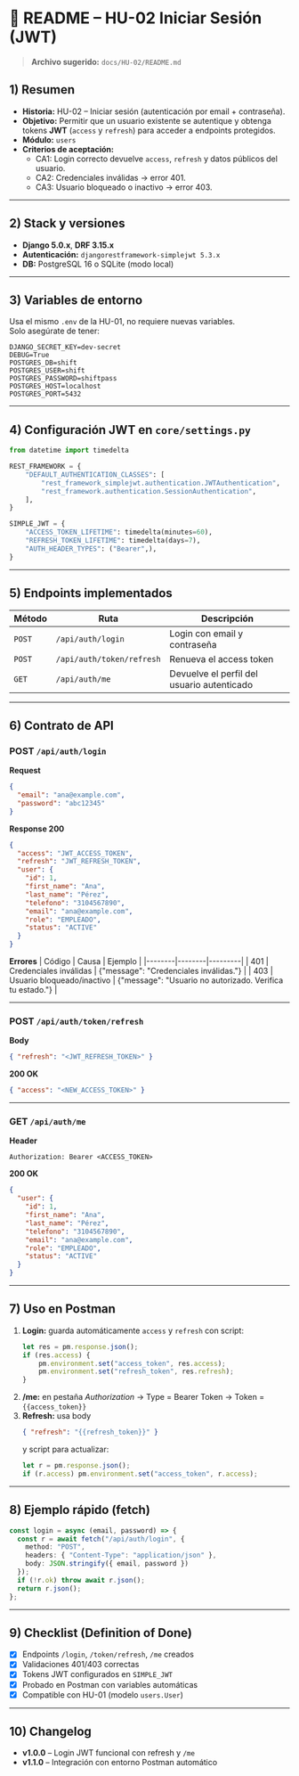 # 📘 README – HU-02 Iniciar Sesión (JWT)

> **Archivo sugerido:** `docs/HU-02/README.md`

## 1) Resumen
- **Historia:** HU-02 – Iniciar sesión (autenticación por email + contraseña).  
- **Objetivo:** Permitir que un usuario existente se autentique y obtenga tokens **JWT** (`access` y `refresh`) para acceder a endpoints protegidos.  
- **Módulo:** `users`  
- **Criterios de aceptación:**  
  - CA1: Login correcto devuelve `access`, `refresh` y datos públicos del usuario.  
  - CA2: Credenciales inválidas → error 401.  
  - CA3: Usuario bloqueado o inactivo → error 403.

---

## 2) Stack y versiones
- **Django 5.0.x**, **DRF 3.15.x**  
- **Autenticación:** `djangorestframework-simplejwt 5.3.x`  
- **DB:** PostgreSQL 16 o SQLite (modo local)

---

## 3) Variables de entorno
Usa el mismo `.env` de la HU-01, no requiere nuevas variables.  
Solo asegúrate de tener:
```env
DJANGO_SECRET_KEY=dev-secret
DEBUG=True
POSTGRES_DB=shift
POSTGRES_USER=shift
POSTGRES_PASSWORD=shiftpass
POSTGRES_HOST=localhost
POSTGRES_PORT=5432
```

---

## 4) Configuración JWT en `core/settings.py`
```python
from datetime import timedelta

REST_FRAMEWORK = {
    "DEFAULT_AUTHENTICATION_CLASSES": [
        "rest_framework_simplejwt.authentication.JWTAuthentication",
        "rest_framework.authentication.SessionAuthentication",
    ],
}

SIMPLE_JWT = {
    "ACCESS_TOKEN_LIFETIME": timedelta(minutes=60),
    "REFRESH_TOKEN_LIFETIME": timedelta(days=7),
    "AUTH_HEADER_TYPES": ("Bearer",),
}
```

---

## 5) Endpoints implementados
| Método | Ruta | Descripción |
|--------|------|-------------|
| `POST` | `/api/auth/login` | Login con email y contraseña |
| `POST` | `/api/auth/token/refresh` | Renueva el access token |
| `GET` | `/api/auth/me` | Devuelve el perfil del usuario autenticado |

---

## 6) Contrato de API

### POST `/api/auth/login`
**Request**
```json
{
  "email": "ana@example.com",
  "password": "abc12345"
}
```

**Response 200**
```json
{
  "access": "JWT_ACCESS_TOKEN",
  "refresh": "JWT_REFRESH_TOKEN",
  "user": {
    "id": 1,
    "first_name": "Ana",
    "last_name": "Pérez",
    "telefono": "3104567890",
    "email": "ana@example.com",
    "role": "EMPLEADO",
    "status": "ACTIVE"
  }
}
```

**Errores**
| Código | Causa | Ejemplo |
|--------|--------|---------|
| 401 | Credenciales inválidas | {"message": "Credenciales inválidas."} |
| 403 | Usuario bloqueado/inactivo | {"message": "Usuario no autorizado. Verifica tu estado."} |

---

### POST `/api/auth/token/refresh`
**Body**
```json
{ "refresh": "<JWT_REFRESH_TOKEN>" }
```
**200 OK**
```json
{ "access": "<NEW_ACCESS_TOKEN>" }
```

---

### GET `/api/auth/me`
**Header**
```
Authorization: Bearer <ACCESS_TOKEN>
```
**200 OK**
```json
{
  "user": {
    "id": 1,
    "first_name": "Ana",
    "last_name": "Pérez",
    "telefono": "3104567890",
    "email": "ana@example.com",
    "role": "EMPLEADO",
    "status": "ACTIVE"
  }
}
```

---

## 7) Uso en Postman
1. **Login:** guarda automáticamente `access` y `refresh` con script:
   ```js
   let res = pm.response.json();
   if (res.access) {
       pm.environment.set("access_token", res.access);
       pm.environment.set("refresh_token", res.refresh);
   }
   ```
2. **/me:** en pestaña *Authorization* → Type = Bearer Token → Token = `{{access_token}}`
3. **Refresh:** usa body  
   ```json
   { "refresh": "{{refresh_token}}" }
   ```  
   y script para actualizar:
   ```js
   let r = pm.response.json();
   if (r.access) pm.environment.set("access_token", r.access);
   ```

---

## 8) Ejemplo rápido (fetch)
```ts
const login = async (email, password) => {
  const r = await fetch("/api/auth/login", {
    method: "POST",
    headers: { "Content-Type": "application/json" },
    body: JSON.stringify({ email, password })
  });
  if (!r.ok) throw await r.json();
  return r.json();
};
```

---

## 9) Checklist (Definition of Done)
- [x] Endpoints `/login`, `/token/refresh`, `/me` creados  
- [x] Validaciones 401/403 correctas  
- [x] Tokens JWT configurados en `SIMPLE_JWT`  
- [x] Probado en Postman con variables automáticas  
- [x] Compatible con HU-01 (modelo `users.User`)  

---

## 10) Changelog
- **v1.0.0** – Login JWT funcional con refresh y `/me`  
- **v1.1.0** – Integración con entorno Postman automático  
